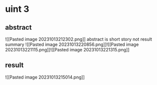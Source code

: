 # uint 3 
## abstract
![[Pasted image 20231013212302.png]]
abstract is short story not result summary
![[Pasted image 20231013220856.png]]![[Pasted image 20231013221115.png]]![[Pasted image 20231013221315.png]]
## result
![[Pasted image 20231013215014.png]]




